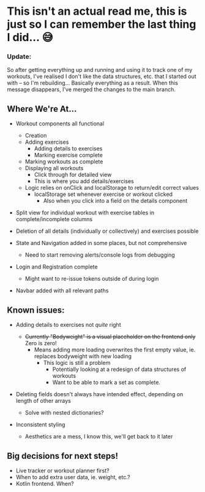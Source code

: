 # This isn't an actual read me, this is just so I can remember the last thing I did... 😅

### Update:
So after getting everything up and running and using it to track one of my workouts, I've realised I don't like the data structures, etc. that I started out with – so I'm rebuilding... Basically everything as a result. When this message disappears, I've merged the changes to the main branch.


## **Where We're At...**

- Workout components all functional
    - Creation
    - Adding exercises
        - Adding details to exercises
        - Marking exercise complete
    - Marking workouts as complete
    - Displaying all workouts
        - Click through for detailed view
        - This is where you add details/exercises
    - Logic relies on onClick and localStorage to return/edit correct values
        - localStorage set whenever exercise or workout clicked
            - Also when you click into a field on the details component

- Split view for individual workout with exercise tables in complete/incomplete columns

- Deletion of all details (individually or collectively) and exercises possible

- State and Navigation added in some places, but not comprehensive
    - Need to start removing alerts/console logs from debugging

- Login and Registration complete
    - Might want to re-issue tokens outside of during login

- Navbar added with all relevant paths

## Known issues:

- Adding details to exercises not _quite_ right
    - ~~Currently "Bodyweight" is a visual placeholder on the frontend only~~ Zero is zero!
        - Means adding more loading overwrites the first empty value, ie. replaces bodyweight with new loading
            - This logic is still a problem
                - Potentially looking at a redesign of data structures of workouts
                - Want to be able to mark a set as complete.

- Deleting fields doesn't always have intended effect, depending on length of other arrays
    - Solve with nested dictionaries?

- Inconsistent styling
    - Aesthetics are a mess, I know this, we'll get back to it later

## Big decisions for next steps!

- Live tracker or workout planner first?
- When to add extra user data, ie. weight, etc.?
- Kotlin frontend. When?
    
